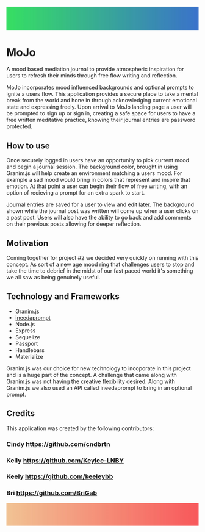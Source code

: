 ![gradientBlue](public/assets/images/gradientblue.JPG)

# MoJo

A mood based mediation journal to provide atmospheric inspiration for users to refresh their minds through free flow writing and reflection.

MoJo incorporates mood influenced backgrounds and optional prompts to ignite a users flow. This application provides a secure place to take a mental break from the world and hone in through acknowledging current emotional state and expressing freely. Upon arrival to MoJo landing page a user will be prompted to sign up or sign in, creating a safe space for users to have a free written meditative practice, knowing their journal entries are password protected. 

## How to use

Once securely logged in users have an opportunity to pick current mood and begin a journal session. The background color, brought in using Granim.js will help create an environment matching a users mood. For example a sad mood would bring in colors that represent and inspire that emotion. At that point a user can begin their flow of free writing, with an option of recieving a prompt for an extra spark to start.

Journal entries are saved for a user to view and edit later. The background shown while the journal post was written will come up when a user clicks on a past post. Users will also have the ability to go back and add comments on their previous posts allowing for deeper reflection. 

## Motivation
Coming together for project #2 we decided very quickly on running with this concept. As sort of a new age mood ring that challenges users to stop and take the time to debrief in the midst of our fast paced world it's something we all saw as being genuinely useful.

## Technology and Frameworks

* [Granim.js](https://sarcadass.github.io/granim.js/index.html)
* [ineedaprompt](https://ineedaprompt.com/)
* Node.js
* Express
* Sequelize
* Passport 
* Handlebars
* Materialize

Granim.js was our choice for new technology to incoporate in this project and is a huge part of the concept. A challenge that came along with Granim.js was not having the creative flexibility desired. Along with Granim.js we also used an API called ineedaprompt to bring in an optional prompt. 

## Credits 

This application was created by the following contributors: 

### Cindy https://github.com/cndbrtn
### Kelly https://github.com/Keylee-LNBY
### Keely https://github.com/keeleybb
### Bri https://github.com/BriGab


![gradientPink](public/assets/images/gradientpink.JPG)